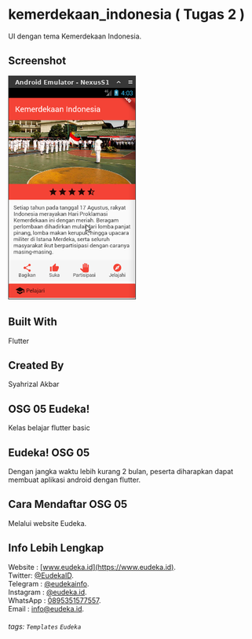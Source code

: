 # kemerdekaan_indonesia ( Tugas 2 )
UI dengan tema Kemerdekaan Indonesia.

## Screenshot
![Cuplikan](cuplikan.png)

## Built With
Flutter

## Created By
Syahrizal Akbar

## OSG 05 Eudeka!
Kelas belajar flutter basic

## Eudeka! OSG 05
Dengan jangka waktu lebih kurang 2 bulan, peserta diharapkan dapat membuat aplikasi android dengan flutter.

## Cara Mendaftar OSG 05
Melalui website Eudeka.

## Info Lebih Lengkap
Website : [www.eudeka.id](https://www.eudeka.id).  
Twitter: [@EudekaID](https://twitter.com/EudekaID).  
Telegram : [@eudekainfo](https://t.me/eudekainfo).  
Instagram : [@eudeka.id](https://instagram.com/eudeka.id).  
WhatsApp : [0895351577557](https://wa.me/62895351577557).  
Email : [info@eudeka.id](mailto:info@eudeka.id).  

[nama_project]: Peserta
[tentang_project]: Peserta
[screenshot_project]: Peserta
[teknologi_digunakan]: Peserta
[nama_peserta]: Peserta

[kode_tugas]: Eudeka
[jenis_kelas]: Eudeka
[nama_kelas]: Eudeka
[tentang_kelas]: Eudeka
[waktu_kelas]: Eudeka
[tujuan_kelas]: Eudeka
[cara_daftar]: Eudeka
[kode_kelas]: Eudeka

###### tags: `Templates` `Eudeka`